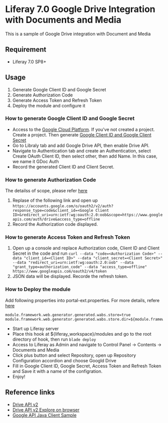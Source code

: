 # Liferay 7.0 Google Drive Integration with Documents and Media
This is a sample of Google Drive integration with Document and Media

## Requirement
* Liferay 7.0 SP8+

## Usage
1. Generate Google Client ID and Google Secret
2. Generate Authorization Code
3. Generate Access Token and Refresh Token
4. Deploy the module and configure it

### How to generate Google Client ID and Google Secret
* Access to the [Google Cloud Platform](https://console.cloud.google.com/home/dashboard). If you've not created a project. Create a project. Then generate [Google Client ID and Google Client Secret](https://developers.google.com/fit/android/get-api-key#request_an_oauth_20_client_id_in_the_console_name)
* Go to Libraly tab and add Google Drive API, then enable Drive API.
* Navigate to Authentication tab and create an Authentication, select Create OAuth Client ID, then select other, then add Name. In this case, we name it GDoc Auth
* Record the generated Client ID and Client Secret.

### How to generate Authorization Code
The detailss of scope, please refer [here](https://developers.google.com/drive/api/v2/about-auth)
1. Replase <Google Client ID> of the following link and open up ```https://accounts.google.com/o/oauth2/v2/auth?response_type=code&client_id=<Google Client ID>&redirect_uri=urn:ietf:wg:oauth:2.0:oob&scope=https://www.googleapis.com/auth/drive&access_type=offline```
2. Record the Authorization code displayed.

### How to generate Access Token and Refresh Token
1. Open up a console and replace Authorization code, Client ID and Client Secret in the code and run ```curl --data "code=<Authorization Code>" --data "client_id=<Client ID>" --data "client_secret=<Client Secret>" --data "redirect_uri=urn:ietf:wg:oauth:2.0:oob" --data "grant_type=authorization_code" --data "access_type=offline" https://www.googleapis.com/oauth2/v4/token```
2. JSON data will be displayed. Recorde the refresh token.

### How to Deploy the module
Add following properties into portal-ext.properties. For more details, refere [here](https://dev.liferay.com/ja/develop/tutorials/-/knowledge_base/7-0/using-the-wab-generator)
```
module.framework.web.generator.generated.wabs.store=true
module.framework.web.generator.generated.wabs.store.dir=${module.framework.base.dir}/wabs
```

* Start up Liferay server
* Place this hook at ${liferay_workspace}/modules and go to the root directory of hook, then run ```blade deploy```
* Access to Liferay as Admin and navigate to Control Panel -> Contents -> Documents and Media
* Click plus button and select Repository, open up Repository Configuration accordion and choose Googld Drive
* Fill in Google Client ID, Google Secret, Access Token and Refresh Token and Save it with a name of the configration.
* Enjoy! 

## Reference links
* [Drive API v2](https://developers.google.com/api-client-library/java/apis/drive/v2)
* [Drive API v2 Explore on browser](https://developers.google.com/apis-explorer/#p/drive/v2/)
* [Google API Java Client Sample](https://github.com/google/google-api-java-client-samples/tree/master/drive-cmdline-sample)